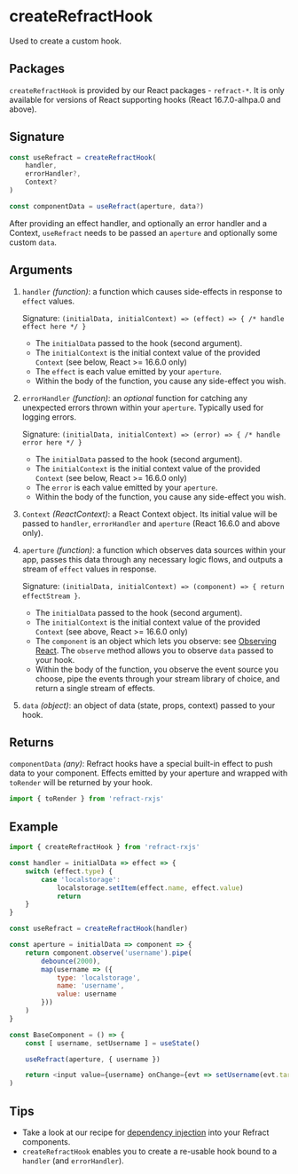# createRefractHook

Used to create a custom hook.

## Packages

`createRefractHook` is provided by our React packages - `refract-*`. It is only available for versions of React supporting hooks (React 16.7.0-alhpa.0 and above).

## Signature

```js
const useRefract = createRefractHook(
    handler,
    errorHandler?,
    Context?
)

const componentData = useRefract(aperture, data?)
```

After providing an effect handler, and optionally an error handler and a Context, `useRefract` needs to be passed an `aperture` and optionally some custom `data`.

## Arguments

1.  `handler` _(function)_: a function which causes side-effects in response to `effect` values.

    Signature: `(initialData, initialContext) => (effect) => { /* handle effect here */ }`

    *   The `initialData` passed to the hook (second argument).
    *   The `initialContext` is the initial context value of the provided `Context` (see below, React >= 16.6.0 only)
    *   The `effect` is each value emitted by your `aperture`.
    *   Within the body of the function, you cause any side-effect you wish.

1.  `errorHandler` _(function)_: an _optional_ function for catching any unexpected errors thrown within your `aperture`. Typically used for logging errors.

    Signature: `(initialData, initialContext) => (error) => { /* handle error here */ }`

    *   The `initialData` passed to the hook (second argument).
    *   The `initialContext` is the initial context value of the provided `Context` (see below, React >= 16.6.0 only)
    *   The `error` is each value emitted by your `aperture`.
    *   Within the body of the function, you cause any side-effect you wish.

1.  `Context` _(ReactContext)_: a React Context object. Its initial value will be passed to `handler`, `errorHandler` and `aperture` (React 16.6.0 and above only).

1.  `aperture` _(function)_: a function which observes data sources within your app, passes this data through any necessary logic flows, and outputs a stream of `effect` values in response.

    Signature: `(initialData, initialContext) => (component) => { return effectStream }`.

    *   The `initialData` passed to the hook (second argument).
    *   The `initialContext` is the initial context value of the provided `Context` (see above, React >= 16.6.0 only)
    *   The `component` is an object which lets you observe: see [Observing React](../usage/observing-react.md). The `observe` method allows you to observe `data` passed to your hook.
    *   Within the body of the function, you observe the event source you choose, pipe the events through your stream library of choice, and return a single stream of effects.

1.  `data` _(object)_: an object of data (state, props, context) passed to your hook.

## Returns

`componentData` _(any)_: Refract hooks have a special built-in effect to push data to your component. Effects emitted by your aperture and wrapped with `toRender` will be returned by your hook.

```js
import { toRender } from 'refract-rxjs'
```

## Example

```js
import { createRefractHook } from 'refract-rxjs'

const handler = initialData => effect => {
    switch (effect.type) {
        case 'localstorage':
            localstorage.setItem(effect.name, effect.value)
            return
    }
}

const useRefract = createRefractHook(handler)

const aperture = initialData => component => {
    return component.observe('username').pipe(
        debounce(2000),
        map(username => ({
            type: 'localstorage',
            name: 'username',
            value: username
        }))
    )
}

const BaseComponent = () => {
    const [ username, setUsername ] = useState()

    useRefract(aperture, { username })

    return <input value={username} onChange={evt => setUsername(evt.target.value)} />
)
```

## Tips

*   Take a look at our recipe for [dependency injection](../recipes/dependency-injection.md) into your Refract components.
*   `createRefractHook` enables you to create a re-usable hook bound to a `handler` (and `errorHandler`).
